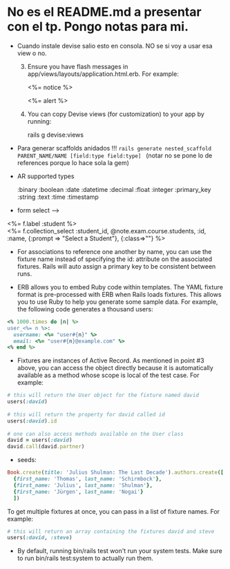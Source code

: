# No es el README.md a presentar con el tp. Pongo notas para mi.

* Cuando instale devise salio esto en consola. NO se si voy a usar esa view o no.

    3. Ensure you have flash messages in app/views/layouts/application.html.erb.
     For example:

       <p class="notice"><%= notice %></p>
       <p class="alert"><%= alert %></p>

    4. You can copy Devise views (for customization) to your app by running:

       rails g devise:views

* Para generar scaffolds anidados !!! `rails generate nested_scaffold PARENT_NAME/NAME [field:type field:type] ` (notar no se pone lo de references porque lo hace sola la gem)

* AR supported types

    :binary
    :boolean
    :date
    :datetime
    :decimal
    :float
    :integer
    :primary_key
    :string
    :text
    :time
    :timestamp

* form select -->

<div class="field">
    <%= f.label :student %><br />
    <%= f.collection_select :student_id, @note.exam.course.students, :id, :name, {:prompt => "Select a Student"}, {:class=>""} %>
  </div>  

* For associations to reference one another by name, you can use the fixture name instead of specifying the id: attribute on the associated fixtures. Rails will auto assign a primary key to be consistent between runs. 

* ERB allows you to embed Ruby code within templates. The YAML fixture format is pre-processed with ERB when Rails loads fixtures. This allows you to use Ruby to help you generate some sample data. For example, the following code generates a thousand users:
```ruby
<% 1000.times do |n| %>
user_<%= n %>:
  username: <%= "user#{n}" %>
  email: <%= "user#{n}@example.com" %>
<% end %>
```

* Fixtures are instances of Active Record. As mentioned in point #3 above, you can access the object directly because it is automatically available as a method whose scope is local of the test case. For example:
```ruby
# this will return the User object for the fixture named david
users(:david)
 
# this will return the property for david called id
users(:david).id
 
# one can also access methods available on the User class
david = users(:david)
david.call(david.partner)
```

* seeds:
```ruby
Book.create(title: 'Julius Shulman: The Last Decade').authors.create([
  {first_name: 'Thomas', last_name: 'Schirmbock'},
  {first_name: 'Julius', last_name: 'Shulman'},
  {first_name: 'Jürgen', last_name: 'Nogai'}
  ])
```

To get multiple fixtures at once, you can pass in a list of fixture names. For example:
```ruby
# this will return an array containing the fixtures david and steve
users(:david, :steve)
```

* By default, running bin/rails test won't run your system tests. Make sure to run bin/rails test:system to actually run them.
